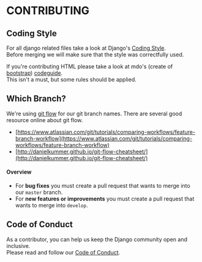 # CONTRIBUTING

## Coding Style

For all django related files take a look at Django's [Coding Style](https://docs.djangoproject.com/en/1.8/internals/contributing/writing-code/coding-style/).  
Before merging we will make sure that the style was correctfully used.

If you're contributing HTML please take a look at mdo's (create of [bootstrap](http://getbootstrap.com/)) [codeguide](http://codeguide.co/).  
This isn't a must, but some rules should be applied.

## Which Branch?

We're using [git flow](http://nvie.com/posts/a-successful-git-branching-model/) for our git branch names.
There are several good resource online about git flow.

* [https://www.atlassian.com/git/tutorials/comparing-workflows/feature-branch-workflow](https://www.atlassian.com/git/tutorials/comparing-workflows/feature-branch-workflow)
* [http://danielkummer.github.io/git-flow-cheatsheet/](http://danielkummer.github.io/git-flow-cheatsheet/)

#### Overview
* For **bug fixes** you must create a pull request that wants to merge into our `master` branch.  
* For **new features or improvements** you must create a pull request that wants to merge into `develop`.

## Code of Conduct
As a contributor, you can help us keep the Django community open and inclusive.  
Please read and follow our [Code of Conduct](https://www.djangoproject.com/conduct/).

